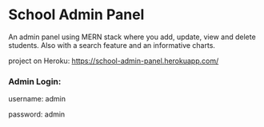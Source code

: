 # School Admin Panel

An admin panel using MERN stack where you add, update, view and delete students. Also with a search feature and an informative charts.

project on Heroku: https://school-admin-panel.herokuapp.com/

### Admin Login: 

username: admin

password: admin